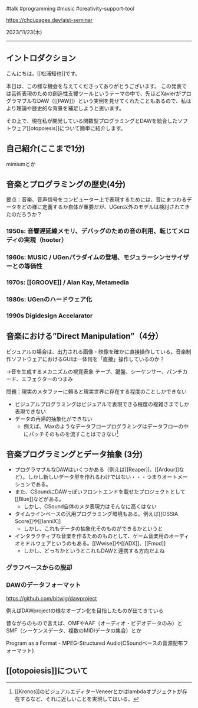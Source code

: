 #talk #programming #music #creativity-support-tool

https://chci.pages.dev/aist-seminar

2023/11/23(木)

---

## イントロダクション

こんにちは。[[松浦知也]]です。

本日は、この様な機会を与えてくださってありがとうございます。
この発表では芸術表現のための創造性支援ツールというテーマの中で、先ほどXavierがプログラマブルなDAW（[[PAW]]）という実例を見せてくれたこともあるので、私はより理論や歴史的な背景を補足しようと思います。

その上で、現在私が開発している関数型プログラミングとDAWを統合したソフトウェア[[otopoiesis]]について簡単に紹介します。

## 自己紹介(ここまで1分)

mimiumとか

## 音楽とプログラミングの歴史(4分)

要点：音楽、音声信号をコンピューター上で表現するためには、音にまつわるデータをどの様に定義するか自体が重要だが、UGen以外のモデルは検討されてきたのだろうか？

### 1950s: 音響遅延線メモリ、デバッグのための音の利用、転じてメロディの実現（hooter）

### 1960s: MUSIC / UGenパラダイムの登場、モジュラーシンセサイザーとの等価性
### 1970s: [[GROOVE]] / Alan Kay, Metamedia
### 1980s: UGenのハードウェア化

### 1990s Digidesign Accelarator

## 音楽における”Direct Manipulation”（4分）

ビジュアルの場合は、出力される画像・映像を確かに直接操作している。音楽制作ソフトウェアにおけるGUIは一体何を「直接」操作しているのか？

→音を生成するメカニズムの視覚表象
	テープ、鍵盤、シーケンサー、パンチカード、エフェクターのつまみ

問題：現実のメタファーに頼ると現実世界に存在する程度のことしかできない

- ビジュアルプログラミングはビジュアルで表現できる程度の複雑さまでしか表現できない
- データの再帰的抽象化ができない
	- 例えば、Maxのようなデータフロープログラミングはデータフローの中にパッチそのものを流すことはできない[^kronos]


[^kronos]: [[Kronos]]のビジュアルエディターVeneerとかはlambdaオブジェクトが存在するなど、それに近しいことを実現してはいる。

## 音楽プログラミングとデータ抽象 (3分)

- プログラマブルなDAWはいくつかある（例えば[[Reaper]]、[[Ardour]]など）。しかし新しいデータ型を作れるわけではない・・・つまりオートメーションである。
- また、CSoundにDAWっぽいフロントエンドを載せたプロジェクトとして[[Blue]]などがある。
	- しかし、CSound自体のメタ表現力はそんなに高くはない
- タイムラインベースの汎用プログラミング環境もある。例えば[[OSSIA Score]]や[[IanniX]]
	- しかし、これもデータの抽象化そのものができるかというと
- インタラクティブな音楽を作るためのものとして、ゲーム音楽用のオーディオミドルウェアというのもある。[[Wwise]]や[[ADX]]、[[Fmod]]
	- しかし、どっちかというとこれもDAWと連携する方向だよね

### グラフベースからの脱却

### DAWのデータフォーマット

https://github.com/bitwig/dawproject

例えばDAWprojectの様なオープン化を目指したものが出てきている

昔ながらのもので言えば、OMFやAAF（オーディオ・ビデオデータのみ）とSMF（シーケンスデータ、複数のMIDIデータの集合）とか

Program as a Format - MPEG-Structured Audio(CSoundベースの音源配布フォーマット)


## [[otopoiesis]]について

